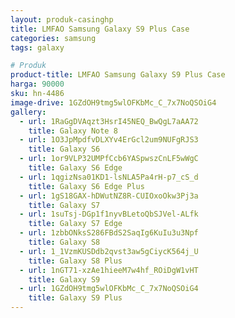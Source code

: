 ```yaml
---
layout: produk-casinghp
title: LMFAO Samsung Galaxy S9 Plus Case
categories: samsung
tags: galaxy

# Produk
product-title: LMFAO Samsung Galaxy S9 Plus Case
harga: 90000
sku: hn-4486
image-drive: 1GZdOH9tmg5wlOFKbMc_C_7x7NoQSOiG4
gallery:
  - url: 1RaGgDVAqzt3HsrI45NEQ_BwQgL7aAA72
    title: Galaxy Note 8
  - url: 1O3JpMpdfvDLXYv4ErGcl2um9NUFgRJS3
    title: Galaxy S6
  - url: 1or9VLP32UMPfCcb6YASpwszCnLF5wWgC
    title: Galaxy S6 Edge
  - url: 1qgizNsa01KD1-lsNLA5Pa4rH-p7_cS_d
    title: Galaxy S6 Edge Plus
  - url: 1gS18GAX-hDWutNZ8R-CUIOxoOkw3Pj3a
    title: Galaxy S7
  - url: 1suTsj-DGp1f1nyvBLetoQbSJVel-ALfk
    title: Galaxy S7 Edge
  - url: 1zbbONksS286FBdS2SaqIg6KuIu3u3Npf
    title: Galaxy S8
  - url: 1_1VzmKUSDdb2qvst3aw5gCiycK564j_U
    title: Galaxy S8 Plus
  - url: 1nGT71-xzAe1hieeM7w4hf_ROiDgW1vHT
    title: Galaxy S9
  - url: 1GZdOH9tmg5wlOFKbMc_C_7x7NoQSOiG4
    title: Galaxy S9 Plus
---
```

